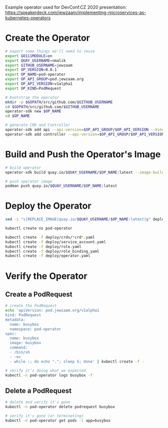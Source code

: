 Example operator used for DevConf.CZ 2020 presentation: https://speakerdeck.com/jewzaam/implementing-microservices-as-kubernetes-operators 


# Create the Operator

```bash
# export some things we'll need to reuse
export GO111MODULE=on
export QUAY_USERNAME=nmalik
export GITHUB_USERNAME=jewzaam
export OP_VERSION=0.0.1
export OP_NAME=pod-operator
export OP_API_GROUP=pod.jewzaam.org
export OP_API_VERSION=v1alpha1
export OP_KIND=PodRequest

# bootstrap the operator
mkdir -p $GOPATH/src/github.com/$GITHUB_USERNAME
cd $GOPATH/src/github.com/$GITHUB_USERNAME
operator-sdk new $OP_NAME
cd $OP_NAME

# generate CRD and Controller
operator-sdk add api --api-version=$OP_API_GROUP/$OP_API_VERSION --kind=$OP_KIND
operator-sdk add controller --api-version=$OP_API_GROUP/$OP_API_VERSION --kind=$OP_KIND
```

# Build and Push the Operator's Image

```bash
# build operator
operator-sdk build quay.io/$QUAY_USERNAME/$OP_NAME:latest --image-builder podman

# push operator image
podman push quay.io/$QUAY_USERNAME/$OP_NAME:latest
```

# Deploy the Operator

```bash
sed -i "s|REPLACE_IMAGE|quay.io/$QUAY_USERNAME/$OP_NAME:latest|g" deploy/operator.yaml

kubectl create ns pod-operator

kubectl create -f deploy/crds/*crd*.yaml
kubectl create -f deploy/service_account.yaml
kubectl create -f deploy/role.yaml
kubectl create -f deploy/role_binding.yaml
kubectl create -f deploy/operator.yaml
```

# Verify the Operator

## Create a PodRequest

```bash
# create the PodRequest
echo 'apiVersion: pod.jewzaam.org/v1alpha1
kind: PodRequest
metadata:
  name: busybox
  namespace: pod-operator
spec:
  name: busybox
  image: busybox
  command:
  - /bin/sh
  - -ec
  - while :; do echo "."; sleep 5; done' | kubectl create -f -

# verify it’s doing what we expected
kubectl -n pod-operator logs busybox -f
```

## Delete a PodRequest

```bash
# delete and verify it's gone
kubectl -n pod-operator delete podrequest busybox

# verify it's gone (or terminating)
kubectl -n pod-operator get pods -l app=busybox
```
